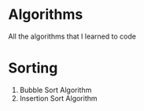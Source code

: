 # Algorithms
All the algorithms that I learned to code

# Sorting
1. Bubble Sort Algorithm
2. Insertion Sort Algorithm